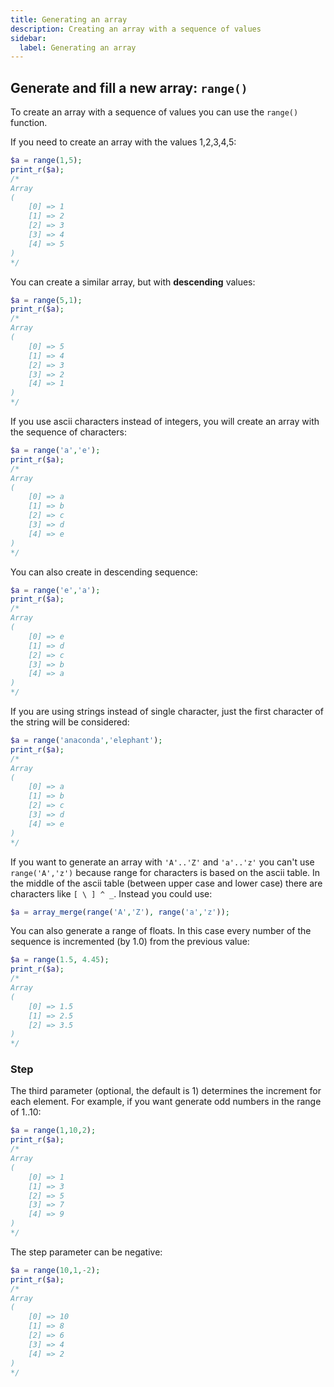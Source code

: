 ```yaml
---
title: Generating an array
description: Creating an array with a sequence of values
sidebar:
  label: Generating an array
---
```


## Generate and fill a new array: `range()`

To create an array with a sequence of values you can use the `range()` function.

If you need to create an array with the values 1,2,3,4,5:

```php
$a = range(1,5);
print_r($a);
/*
Array
(
    [0] => 1
    [1] => 2
    [2] => 3
    [3] => 4
    [4] => 5
)
*/
```

You can create a similar array, but with **descending** values:

```php
$a = range(5,1);
print_r($a);
/*
Array
(
    [0] => 5
    [1] => 4
    [2] => 3
    [3] => 2
    [4] => 1
)
*/
```

If you use ascii characters instead of integers, you will create an array with the sequence of characters:

```php
$a = range('a','e');
print_r($a);
/*
Array
(
    [0] => a
    [1] => b
    [2] => c
    [3] => d
    [4] => e
)
*/
```

You can also create in descending sequence:

```php
$a = range('e','a');
print_r($a);
/*
Array
(
    [0] => e
    [1] => d
    [2] => c
    [3] => b
    [4] => a
)
*/
```

If you are using strings instead of single character, just the first character of the string will be considered:

```php
$a = range('anaconda','elephant');
print_r($a);
/*
Array
(
    [0] => a
    [1] => b
    [2] => c
    [3] => d
    [4] => e
)
*/
```

If you want to generate an array with `'A'..'Z'` and `'a'..'z'` you can't use `range('A','z')` because range for characters is based on the ascii table. In the middle of the ascii table (between upper case and lower case) there are characters like ` [ \ ] ^ _ `. Instead you could use:

```php
$a = array_merge(range('A','Z'), range('a','z'));
```

You can also generate a range of floats. In this case every number of the sequence is incremented (by 1.0) from the previous value:

```php
$a = range(1.5, 4.45);
print_r($a);
/*
Array
(
    [0] => 1.5
    [1] => 2.5
    [2] => 3.5
)
*/
```

### Step

The third parameter (optional, the default is 1) determines the increment for each element. For example, if you want generate odd numbers in the range of 1..10:

```php
$a = range(1,10,2);
print_r($a);
/*
Array
(
    [0] => 1
    [1] => 3
    [2] => 5
    [3] => 7
    [4] => 9
)
*/
```

The step parameter can be negative:

```php
$a = range(10,1,-2);
print_r($a);
/*
Array
(
    [0] => 10
    [1] => 8
    [2] => 6
    [3] => 4
    [4] => 2
)
*/
```

